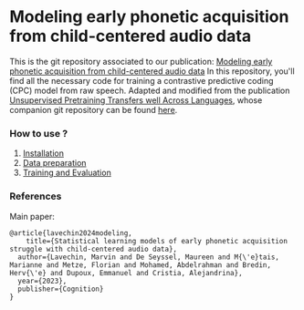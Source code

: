 # Modeling early phonetic acquisition from child-centered audio data


This is the git repository associated to our publication: [Modeling early phonetic acquisition from child-centered audio data](https://psyarxiv.com/5tmgy/)
In this repository, you'll find all the necessary code for training a contrastive predictive coding (CPC) model from raw speech.
Adapted and modified from the publication [Unsupervised Pretraining Transfers well Across Languages](https://arxiv.org/abs/2002.02848), whose companion git repository can be found [here](https://github.com/facebookresearch/CPC_audio).

### How to use ?

1) [Installation](./docs/installation.md)
2) [Data preparation](./docs/data_preparation.md)
3) [Training and Evaluation](./docs/training_and_eval.md)

### References

Main paper:

```
@article{lavechin2024modeling,
    title={Statistical learning models of early phonetic acquisition struggle with child-centered audio data},
  author={Lavechin, Marvin and De Seyssel, Maureen and M{\'e}tais, Marianne and Metze, Florian and Mohamed, Abdelrahman and Bredin, Herv{\'e} and Dupoux, Emmanuel and Cristia, Alejandrina},
  year={2023},
  publisher={Cognition}
}
```
